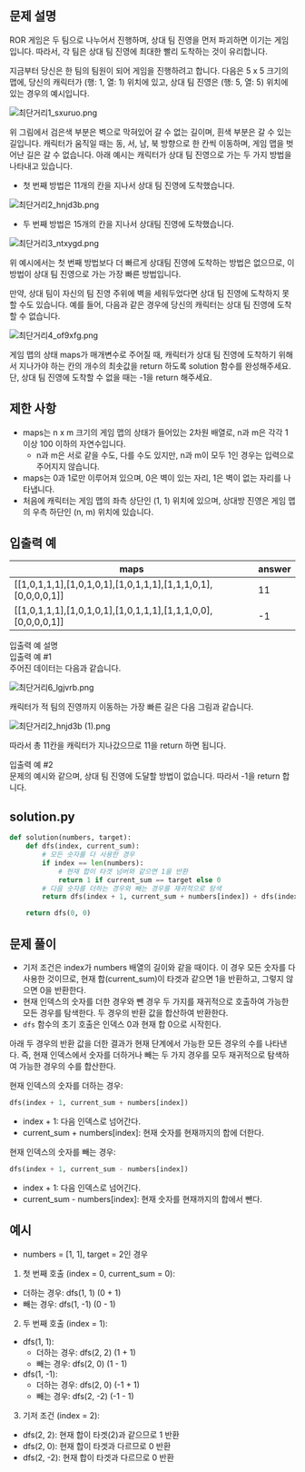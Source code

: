 ## 문제 설명
ROR 게임은 두 팀으로 나누어서 진행하며, 상대 팀 진영을 먼저 파괴하면 이기는 게임입니다. 따라서, 각 팀은 상대 팀 진영에 최대한 빨리 도착하는 것이 유리합니다.

지금부터 당신은 한 팀의 팀원이 되어 게임을 진행하려고 합니다. 다음은 5 x 5 크기의 맵에, 당신의 캐릭터가 (행: 1, 열: 1) 위치에 있고, 상대 팀 진영은 (행: 5, 열: 5) 위치에 있는 경우의 예시입니다.

![최단거리1_sxuruo.png](https://grepp-programmers.s3.ap-northeast-2.amazonaws.com/files/production/dc3a1b49-13d3-4047-b6f8-6cc40b2702a7/%E1%84%8E%E1%85%AC%E1%84%83%E1%85%A1%E1%86%AB%E1%84%80%E1%85%A5%E1%84%85%E1%85%B51_sxuruo.png)

위 그림에서 검은색 부분은 벽으로 막혀있어 갈 수 없는 길이며, 흰색 부분은 갈 수 있는 길입니다. 캐릭터가 움직일 때는 동, 서, 남, 북 방향으로 한 칸씩 이동하며, 게임 맵을 벗어난 길은 갈 수 없습니다.
아래 예시는 캐릭터가 상대 팀 진영으로 가는 두 가지 방법을 나타내고 있습니다.

- 첫 번째 방법은 11개의 칸을 지나서 상대 팀 진영에 도착했습니다.

![최단거리2_hnjd3b.png](https://grepp-programmers.s3.ap-northeast-2.amazonaws.com/files/production/9d909e5a-ca95-4088-9df9-d84cb804b2b0/%E1%84%8E%E1%85%AC%E1%84%83%E1%85%A1%E1%86%AB%E1%84%80%E1%85%A5%E1%84%85%E1%85%B52_hnjd3b.png)

- 두 번째 방법은 15개의 칸을 지나서 상대팀 진영에 도착했습니다.

![최단거리3_ntxygd.png](https://grepp-programmers.s3.ap-northeast-2.amazonaws.com/files/production/4b7cd629-a3c2-4e02-b748-a707211131de/%E1%84%8E%E1%85%AC%E1%84%83%E1%85%A1%E1%86%AB%E1%84%80%E1%85%A5%E1%84%85%E1%85%B53_ntxygd.png)

위 예시에서는 첫 번째 방법보다 더 빠르게 상대팀 진영에 도착하는 방법은 없으므로, 이 방법이 상대 팀 진영으로 가는 가장 빠른 방법입니다.

만약, 상대 팀이 자신의 팀 진영 주위에 벽을 세워두었다면 상대 팀 진영에 도착하지 못할 수도 있습니다. 예를 들어, 다음과 같은 경우에 당신의 캐릭터는 상대 팀 진영에 도착할 수 없습니다.

![최단거리4_of9xfg.png](https://grepp-programmers.s3.ap-northeast-2.amazonaws.com/files/production/d963b4bd-12e5-45da-9ca7-549e453d58a9/%E1%84%8E%E1%85%AC%E1%84%83%E1%85%A1%E1%86%AB%E1%84%80%E1%85%A5%E1%84%85%E1%85%B54_of9xfg.png)

게임 맵의 상태 maps가 매개변수로 주어질 때, 캐릭터가 상대 팀 진영에 도착하기 위해서 지나가야 하는 칸의 개수의 최솟값을 return 하도록 solution 함수를 완성해주세요. 단, 상대 팀 진영에 도착할 수 없을 때는 -1을 return 해주세요.

## 제한 사항
- maps는 n x m 크기의 게임 맵의 상태가 들어있는 2차원 배열로, n과 m은 각각 1 이상 100 이하의 자연수입니다.
    - n과 m은 서로 같을 수도, 다를 수도 있지만, n과 m이 모두 1인 경우는 입력으로 주어지지 않습니다.
- maps는 0과 1로만 이루어져 있으며, 0은 벽이 있는 자리, 1은 벽이 없는 자리를 나타냅니다.
- 처음에 캐릭터는 게임 맵의 좌측 상단인 (1, 1) 위치에 있으며, 상대방 진영은 게임 맵의 우측 하단인 (n, m) 위치에 있습니다.


## 입출력 예
|maps|answer|
|------|---|
|[[1,0,1,1,1],[1,0,1,0,1],[1,0,1,1,1],[1,1,1,0,1],[0,0,0,0,1]]|11|
|[[1,0,1,1,1],[1,0,1,0,1],[1,0,1,1,1],[1,1,1,0,0],[0,0,0,0,1]]|-1|

입출력 예 설명 <br>
입출력 예 #1 <br>
주어진 데이터는 다음과 같습니다.

![최단거리6_lgjvrb.png](https://grepp-programmers.s3.ap-northeast-2.amazonaws.com/files/production/6db71f7f-58d3-4623-9fab-7cd99fa863a5/%E1%84%8E%E1%85%AC%E1%84%83%E1%85%A1%E1%86%AB%E1%84%80%E1%85%A5%E1%84%85%E1%85%B56_lgjvrb.png)

캐릭터가 적 팀의 진영까지 이동하는 가장 빠른 길은 다음 그림과 같습니다.

![최단거리2_hnjd3b (1).png](https://grepp-programmers.s3.ap-northeast-2.amazonaws.com/files/production/d223d017-b3e2-4772-9045-a565133d45ff/%E1%84%8E%E1%85%AC%E1%84%83%E1%85%A1%E1%86%AB%E1%84%80%E1%85%A5%E1%84%85%E1%85%B52_hnjd3b%20%281%29.png)

따라서 총 11칸을 캐릭터가 지나갔으므로 11을 return 하면 됩니다.

입출력 예 #2 <br>
문제의 예시와 같으며, 상대 팀 진영에 도달할 방법이 없습니다. 따라서 -1을 return 합니다.

## solution.py
``` python
def solution(numbers, target):
    def dfs(index, current_sum):
        # 모든 숫자를 다 사용한 경우
        if index == len(numbers):
            # 현재 합이 타겟 넘버와 같으면 1을 반환
            return 1 if current_sum == target else 0
        # 다음 숫자를 더하는 경우와 빼는 경우를 재귀적으로 탐색
        return dfs(index + 1, current_sum + numbers[index]) + dfs(index + 1, current_sum - numbers[index])

    return dfs(0, 0)
```

## 문제 풀이
- 기저 조건은 index가 numbers 배열의 길이와 같을 때이다. 이 경우 모든 숫자를 다 사용한 것이므로, 현재 합(current_sum)이 타겟과 같으면 1을 반환하고, 그렇지 않으면 0을 반환한다.
- 현재 인덱스의 숫자를 더한 경우와 뺀 경우 두 가지를 재귀적으로 호출하여 가능한 모든 경우를 탐색한다. 두 경우의 반환 값을 합산하여 반환한다.
- `dfs` 함수의 초기 호출은 인덱스 0과 현재 합 0으로 시작힌다.


아래 두 경우의 반환 값을 더한 결과가 현재 단계에서 가능한 모든 경우의 수를 나타낸다. 즉, 현재 인덱스에서 숫자를 더하거나 빼는 두 가지 경우를 모두 재귀적으로 탐색하여 가능한 경우의 수를 합산한다.

현재 인덱스의 숫자를 더하는 경우:
```python
dfs(index + 1, current_sum + numbers[index])
```
- index + 1: 다음 인덱스로 넘어간다.
- current_sum + numbers[index]: 현재 숫자를 현재까지의 합에 더한다.

현재 인덱스의 숫자를 빼는 경우:
```python
dfs(index + 1, current_sum - numbers[index])
```
- index + 1: 다음 인덱스로 넘어긴다.
- current_sum - numbers[index]: 현재 숫자를 현재까지의 합에서 뺀다.

## 예시
- numbers = [1, 1], target = 2인 경우

1. 첫 번째 호출 (index = 0, current_sum = 0):
- 더하는 경우: dfs(1, 1) (0 + 1)
- 빼는 경우: dfs(1, -1) (0 - 1)
2. 두 번째 호출 (index = 1):
- dfs(1, 1):
    - 더하는 경우: dfs(2, 2) (1 + 1)
    - 빼는 경우: dfs(2, 0) (1 - 1)
- dfs(1, -1):
    - 더하는 경우: dfs(2, 0) (-1 + 1)
    - 빼는 경우: dfs(2, -2) (-1 - 1)
3. 기저 조건 (index = 2):
- dfs(2, 2): 현재 합이 타겟(2)과 같으므로 1 반환
- dfs(2, 0): 현재 합이 타겟과 다르므로 0 반환
- dfs(2, -2): 현재 합이 타겟과 다르므로 0 반환
